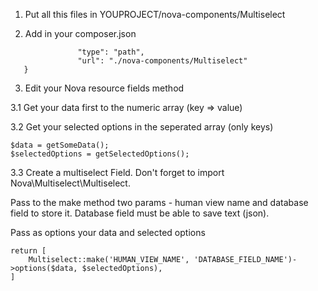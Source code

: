 1. Put all this files in YOUPROJECT/nova-components/Multiselect

2. Add in your composer.json

```{
               "type": "path",
               "url": "./nova-components/Multiselect"
   }
```

3. Edit your Nova resource fields method

3.1 Get your data first to the numeric array (key => value)

3.2 Get your selected options in the seperated array (only keys)

```
$data = getSomeData();
$selectedOptions = getSelectedOptions();
```


3.3 Create a multiselect Field. Don't forget to import Nova\Multiselect\Multiselect.

Pass to the make method two params - human view name and database field to store it. Database field must be able to save text (json).

Pass as options your data and selected options

```
return [
    Multiselect::make('HUMAN_VIEW_NAME', 'DATABASE_FIELD_NAME')->options($data, $selectedOptions),
]
```


